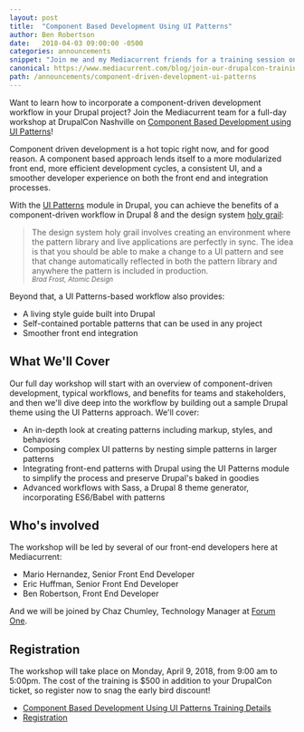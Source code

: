 ```yaml
---
layout: post
title:  "Component Based Development Using UI Patterns"
author: Ben Robertson
date:   2018-04-03 09:00:00 -0500
categories: announcements
snippet: "Join me and my Mediacurrent friends for a training session on component driven development at DrupalCon in Nashville next week!"
canonical: https://www.mediacurrent.com/blog/join-our-drupalcon-training-session-component-based-development-using-ui-patterns/
path: /announcements/component-driven-development-ui-patterns
---
```


Want to learn how to incorporate a component-driven development workflow in your Drupal project? Join the Mediacurrent team for a full-day workshop at DrupalCon Nashville on [Component Based Development using UI Patterns](https://events.drupal.org/nashville2018/training/component-based-development-using-uipatterns)!

Component driven development is a hot topic right now, and for good reason. A component based approach lends itself to a more modularized front end, more efficient development cycles, a consistent UI, and a smoother developer experience on both the front end and integration processes.

With the [UI Patterns](http://drupal.org/project/ui_patterns) module in Drupal, you can achieve the benefits of a component-driven workflow in Drupal 8 and the design system [holy grail](http://atomicdesign.bradfrost.com/chapter-5/#in-search-of-the-holy-grail):

> The design system holy grail involves creating an environment where the pattern library and live applications are perfectly in sync. The idea is that you should be able to make a change to a UI pattern and see that change automatically reflected in both the pattern library and anywhere the pattern is included in production.
> <br/><i><small>Brad Frost, Atomic Design</small></i>

Beyond that, a UI Patterns-based workflow also provides:

 - A living style guide built into Drupal
 - Self-contained portable patterns that can be used in any project
 - Smoother front end integration

## What We'll Cover

Our full day workshop will start with an overview of component-driven development, typical workflows, and benefits for teams and stakeholders, and then we'll dive deep into the workflow by building out a sample Drupal theme using the UI Patterns approach. We'll cover:

 - An in-depth look at creating patterns including markup, styles, and behaviors
 - Composing complex UI patterns by nesting simple patterns in larger patterns
 - Integrating front-end patterns with Drupal using the UI Patterns module to simplify the process and preserve Drupal's baked in goodies
 - Advanced workflows with Sass, a Drupal 8 theme generator, incorporating ES6/Babel with patterns

## Who's involved
The workshop will be led by several of our front-end developers here at Mediacurrent:

 - Mario Hernandez, Senior Front End Developer
 - Eric Huffman, Senior Front End Developer
 - Ben Robertson, Front End Developer

And we will be joined by Chaz Chumley, Technology Manager at [Forum One](https://forumone.com/).

## Registration

The workshop will take place on Monday, April 9, 2018, from 9:00 am to 5:00pm. The cost of the training is $500 in addition to your DrupalCon ticket, so register now to snag the early bird discount!

 - [Component Based Development Using UI Patterns Training Details](https://events.drupal.org/nashville2018/training/component-based-development-using-uipatterns)
 - [Registration](https://events.drupal.org/nashville2018/registration)